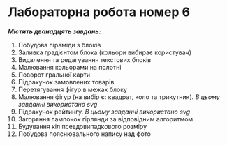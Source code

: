 # Лабораторна робота номер 6
***Мiстить дванадцять завдань:***

1. Побудова піраміди з блоків
2. Заливка градієнтом блока (кольори вибирає користувач)
3. Видалення та редагування текстових блоків
4. Малювання кольорами на полотні
5. Поворот гральної карти
6. Підрахунок замовлених товарів
7. Перетягування фігур в межах блоку
8. Малювання фігур (на вибір є: квадрат, коло та трикутник). *В цьому завданні використано svg*
9. Підрахунок рейтингу. *В цьому завданні використано svg*
10. Загоряння лампочок гірлянди за відповідним алгоритмом
11. Будування кіл псевдовипадкового розміру
12. Побудова пояснювального напису над фото
